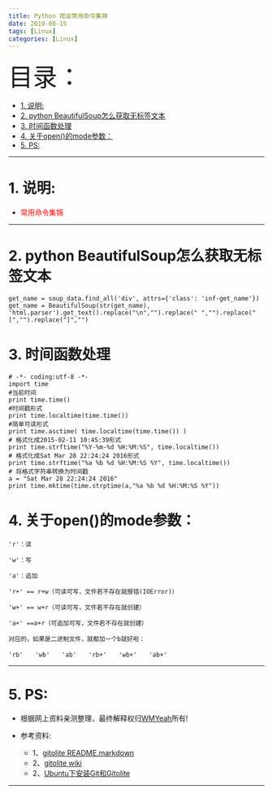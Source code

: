 ```yaml
---
title: Python 爬虫常用命令集锦
date: 2019-08-15
tags: [Linux]
categories: [Linux]
---
```


<font size=20>目录：</font>
<!-- TOC -->

- [1. 说明:](#1-说明)
- [2. python BeautifulSoup怎么获取无标签文本](#2-python-beautifulsoup怎么获取无标签文本)
- [3. 时间函数处理](#3-时间函数处理)
- [4. 关于open()的mode参数：](#4-关于open的mode参数)
- [5. PS:](#5-ps)

<!-- /TOC -->

----

# 1. 说明:
* <font color=red>常用命令集锦</font>

----

# 2. python BeautifulSoup怎么获取无标签文本
```
get_name = soup_data.find_all('div', attrs={'class': 'inf-get_name'})
get_name = BeautifulSoup(str(get_name), 'html.parser').get_text().replace("\n","").replace(" ","").replace("[","").replace("]","")
```


# 3. 时间函数处理
```
# -*- coding:utf-8 -*-
import time
#当前时间
print time.time()
#时间戳形式
print time.localtime(time.time())
#简单可读形式
print time.asctime( time.localtime(time.time()) )
# 格式化成2015-02-11 10:45:39形式
print time.strftime("%Y-%m-%d %H:%M:%S", time.localtime()) 
# 格式化成Sat Mar 28 22:24:24 2016形式
print time.strftime("%a %b %d %H:%M:%S %Y", time.localtime()) 
# 将格式字符串转换为时间戳
a = "Sat Mar 28 22:24:24 2016"
print time.mktime(time.strptime(a,"%a %b %d %H:%M:%S %Y"))
```


# 4. 关于open()的mode参数：</h3>
```
'r'：读

'w'：写

'a'：追加

'r+' == r+w（可读可写，文件若不存在就报错(IOError)）

'w+' == w+r（可读可写，文件若不存在就创建）

'a+' ==a+r（可追加可写，文件若不存在就创建）

对应的，如果是二进制文件，就都加一个b就好啦：

'rb'　　'wb'　　'ab'　　'rb+'　　'wb+'　　'ab+'
```


------

# 5. PS:

* 根据网上资料亲测整理，最终解释权归[WMYeah][1]所有!

* 参考资料:

	* 1、[gitolite README.markdown][2]
	* 2、[gitolite wiki][3]
	* 2、[Ubuntu下安装Git和Gitolite][4]

------

[1]:http://www.wmyeah.com
[2]:https://github.com/sitaramc/gitolite
[3]:https://github.com/sitaramc/gitolite/wiki
[4]:http://www.2cto.com/os/201205/132121.html
